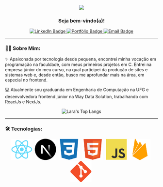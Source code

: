 <div align="center">
  <img src="https://media.giphy.com/media/emGDBYPZ2mVrsS1biZ/giphy.gif" width="200"/>
  <h3>Seja bem-vindo(a)!</h3>
</div>

<div align="center">
  <a href="https://www.linkedin.com/in/lara-portilho-marques/">
    <img src="https://img.shields.io/badge/LinkedIn-blue?style=for-the-badge&logo=linkedin&logoColor=white" alt="LinkedIn Badge"/>
  </a>
  <a href="https://lara-portilho.github.io/">
    <img src="https://img.shields.io/badge/-Portfólio-black?style=for-the-badge&logo=githubsponsors&logoColor=white" alt="Portfólio Badge"/>
  </a>
  <a href="mailto:lara.portilho.m@gmail.com">
    <img src="https://img.shields.io/badge/-Email-red?style=for-the-badge&logo=gmail&logoColor=white" alt="Email Badge"/>
  </a>
</div>

---

### 👩‍💻 Sobre Mim:

✨ Apaixonada por tecnologia desde pequena, encontrei minha vocação em programação na faculdade, com meus primeiros projetos em C. Entrei na empresa júnior do meu curso, na qual participei da produção de sites e sistemas web e, desde então, busco me aprofundar mais na área, em especial no frontend.<br>

💻 Atualmente sou graduanda em Engenharia de Computação na UFG e desenvolvedora frontend júnior na Way Data Solution, trabalhando com ReactJs e NextJs.<br>

<div align="center">
<!--   <img align="center" height="165px" src="https://github-readme-stats.vercel.app/api?username=lara-portilho&show_icons=true&theme=dracula" alt="Lara's GitHub stats" /> -->
  <img align="center" src="https://github-readme-stats.vercel.app/api/top-langs/?username=lara-portilho&layout=compact&theme=dracula" alt="Lara's Top Langs" />
</div>

---

### 🛠️ Tecnologias:
<div align="center">
  <img src="https://github.com/devicons/devicon/blob/master/icons/react/react-original.svg" title="React" alt="React" width="70" height="70"/>&nbsp;
  <img src="https://github.com/devicons/devicon/blob/master/icons/nextjs/nextjs-original.svg" title="NextJs" alt="NextJS" width="70" height="70"/>&nbsp;
  <img src="https://github.com/devicons/devicon/blob/master/icons/css3/css3-plain.svg"  title="CSS3" alt="CSS" width="70" height="70"/>&nbsp;
  <img src="https://github.com/devicons/devicon/blob/master/icons/html5/html5-original.svg" title="HTML5" alt="HTML" width="70" height="70"/>&nbsp;
  <img src="https://github.com/devicons/devicon/blob/master/icons/javascript/javascript-original.svg" title="JavaScript" alt="JavaScript" width="70" height="70"/>&nbsp;
  <img src="https://github.com/devicons/devicon/blob/master/icons/firebase/firebase-plain.svg" title="Firebase" alt="Firebase" width="70" height="70"/>&nbsp;
  <img src="https://github.com/devicons/devicon/blob/master/icons/git/git-original.svg" title="Git" alt="Git" width="70" height="70"/>&nbsp;
</div>
